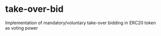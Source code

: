 # take-over-bid
Implementation of mandatory/voluntary take-over bidding in ERC20 token as voting power
